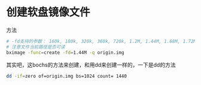 # 创建软盘镜像文件

方法

```bash
# -fd支持的参数： 160k, 180k, 320k, 360k, 720k, 1.2M, 1.44M, 1.68M, 1.72M, 2.88M
# 注意文件当前路径是否可读
bximage -func=create -fd=1.44M -q origin.img
```

其实吧，这bochs的方法来创建，和用dd来创建一样的，一下是dd的方法

```bash
dd -if=zero of=origin.img bs=1024 count= 1440

```
